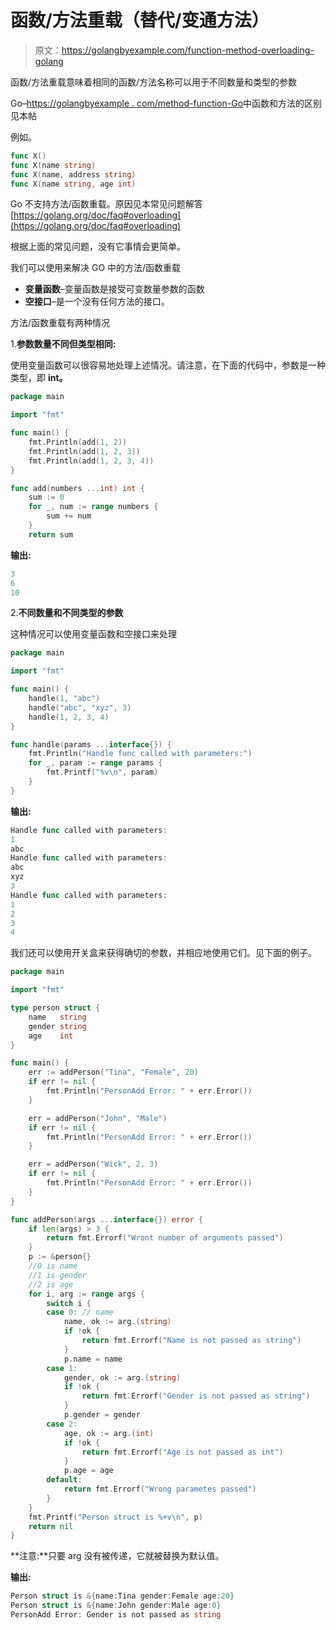 # 函数/方法重载（替代/变通方法）

> 原文：<https://golangbyexample.com/function-method-overloading-golang>

函数/方法重载意味着相同的函数/方法名称可以用于不同数量和类型的参数

Go–[https://golangbyexample . com/method-function-Go](https://golangbyexample.com/difference-between-method-function-go)中函数和方法的区别见本帖

例如。

```go
func X()
func X(name string)
func X(name, address string)
func X(name string, age int)
```

Go 不支持方法/函数重载。原因见本常见问题解答[https://golang.org/doc/faq#overloading](https://golang.org/doc/faq#overloading)

根据上面的常见问题，没有它事情会更简单。

我们可以使用来解决 GO 中的方法/函数重载

*   **变量函数**–变量函数是接受可变数量参数的函数
*   **空接口**–是一个没有任何方法的接口。

方法/函数重载有两种情况

1.**参数数量不同但类型相同:**

使用变量函数可以很容易地处理上述情况。请注意，在下面的代码中，参数是一种类型，即 **int。**

```go
package main

import "fmt"

func main() {
    fmt.Println(add(1, 2))
    fmt.Println(add(1, 2, 3))
    fmt.Println(add(1, 2, 3, 4))
}

func add(numbers ...int) int {
    sum := 0
    for _, num := range numbers {
        sum += num
    }
    return sum
```

**输出:**

```go
3
6
10
```

2.**不同数量和不同类型的参数**

这种情况可以使用变量函数和空接口来处理

```go
package main

import "fmt"

func main() {
    handle(1, "abc")
    handle("abc", "xyz", 3)
    handle(1, 2, 3, 4)
}

func handle(params ...interface{}) {
    fmt.Println("Handle func called with parameters:")
    for _, param := range params {
        fmt.Printf("%v\n", param)
    }
}
```

**输出:**

```go
Handle func called with parameters:
1
abc
Handle func called with parameters:
abc
xyz
3
Handle func called with parameters:
1
2
3
4
```

我们还可以使用开关盒来获得确切的参数，并相应地使用它们。见下面的例子。

```go
package main

import "fmt"

type person struct {
    name   string
    gender string
    age    int
}

func main() {
    err := addPerson("Tina", "Female", 20)
    if err != nil {
        fmt.Println("PersonAdd Error: " + err.Error())
    }

    err = addPerson("John", "Male")
    if err != nil {
        fmt.Println("PersonAdd Error: " + err.Error())
    }

    err = addPerson("Wick", 2, 3)
    if err != nil {
        fmt.Println("PersonAdd Error: " + err.Error())
    }
}

func addPerson(args ...interface{}) error {
    if len(args) > 3 {
        return fmt.Errorf("Wront number of arguments passed")
    }
    p := &person{}
    //0 is name
    //1 is gender
    //2 is age
    for i, arg := range args {
        switch i {
        case 0: // name
            name, ok := arg.(string)
            if !ok {
                return fmt.Errorf("Name is not passed as string")
            }
            p.name = name
        case 1:
            gender, ok := arg.(string)
            if !ok {
                return fmt.Errorf("Gender is not passed as string")
            }
            p.gender = gender
        case 2:
            age, ok := arg.(int)
            if !ok {
                return fmt.Errorf("Age is not passed as int")
            }
            p.age = age
        default:
            return fmt.Errorf("Wrong parametes passed")
        }
    }
    fmt.Printf("Person struct is %+v\n", p)
    return nil
}
```

**注意:**只要 arg 没有被传递，它就被替换为默认值。

**输出:**

```go
Person struct is &{name:Tina gender:Female age:20}
Person struct is &{name:John gender:Male age:0}
PersonAdd Error: Gender is not passed as string
```
